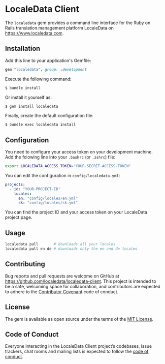 # LocaleData Client

The `localedata` gem provides a command line interface for the Ruby on Rails translation management platform LocaleData on https://www.localedata.com.

## Installation

Add this line to your application's Gemfile:

```ruby
gem "localedata", group: :development
```

Execute the following command:

```bash
$ bundle install
```

Or install it yourself as:

```bash
$ gem install localedata
```

Finally, create the default configuration file:

```bash
$ bundle exec localedata install
```

## Configuration

You need to configure your access token on your development machine. Add the folowing line into your `.bashrc` (or `.zshrc`) file:

```bash
export LOCALEDATA_ACCESS_TOKEN="YOUR-SECRET-ACCESS-TOKEN"
```

You can edit the configuration in `config/localedata.yml`:

```yaml
projects:
  - id: "YOUR-PROJECT-ID"
    locales:
      en: "config/locales/en.yml"
      sk: "config/locales/sk.yml"
```

You can find the project ID and your access token on your LocaleData project page.

## Usage

```bash
localedata pull       # downloads all your locales
localedata pull en de # downloads only the en and de locales
```

## Contributing

Bug reports and pull requests are welcome on GitHub at https://github.com/localedata/localedata-client. This project is intended to be a safe, welcoming space for collaboration, and contributors are expected to adhere to the [Contributor Covenant](http://contributor-covenant.org) code of conduct.

## License

The gem is available as open source under the terms of the [MIT License](https://opensource.org/licenses/MIT).

## Code of Conduct

Everyone interacting in the LocaleData Client project’s codebases, issue trackers, chat rooms and mailing lists is expected to follow the [code of conduct](https://github.com/localedata/localedata-client/blob/master/CODE_OF_CONDUCT.md).
